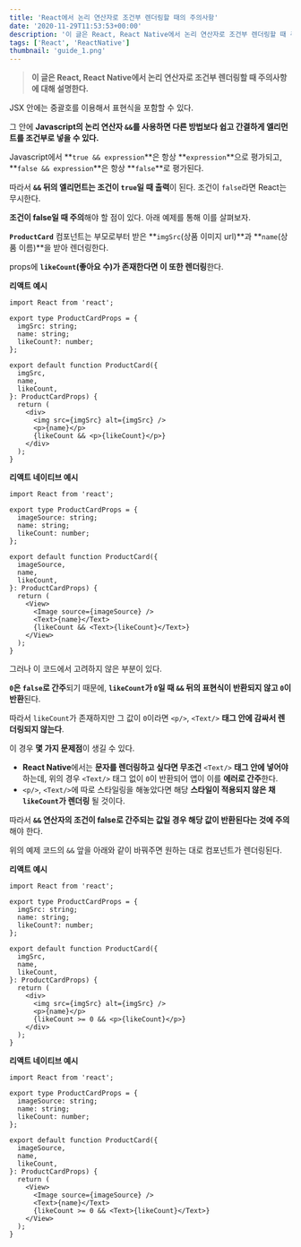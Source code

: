 ```yaml
---
title: 'React에서 논리 연산자로 조건부 렌더링할 때의 주의사항'
date: '2020-11-29T11:53:53+00:00'
description: '이 글은 React, React Native에서 논리 연산자로 조건부 렌더링할 때 주의사항에 대해 설명하는 글입니다.'
tags: ['React', 'ReactNative']
thumbnail: 'guide_1.png'
---
```


> **이 글은 React, React Native에서 논리 연산자로 조건부 렌더링할 때 주의사항에 대해 설명한다.**

JSX 안에는 중괄호를 이용해서 표현식을 포함할 수 있다.

그 안에 **Javascript의 논리 연산자 `&&`를 사용하면 다른 방법보다 쉽고 간결하게 엘리먼트를 조건부로 넣을 수 있다.**

Javascript에서 **`true && expression`**은 항상 **`expression`**으로 평가되고, **`false && expression`**은 항상 **`false`**로 평가된다.

따라서 **`&&` 뒤의 엘리먼트는 조건이 `true`일 때 출력**이 된다. 조건이 `false`라면 React는 무시한다.

**조건이 false일 때 주의**해야 할 점이 있다. 아래 예제를 통해 이를 살펴보자.

**`ProductCard`** 컴포넌트는 부모로부터 받은 **`imgSrc`(상품 이미지 url)**과 **`name`(상품 이름)**을 받아 렌더링한다.

props에 **`likeCount`(좋아요 수)가 존재한다면 이 또한 렌더링**한다.

**리액트 예시**

```tsx
import React from 'react';

export type ProductCardProps = {
  imgSrc: string;
  name: string;
  likeCount?: number;
};

export default function ProductCard({
  imgSrc,
  name,
  likeCount,
}: ProductCardProps) {
  return (
    <div>
      <img src={imgSrc} alt={imgSrc} />
      <p>{name}</p>
      {likeCount && <p>{likeCount}</p>}
    </div>
  );
}
```

**리액트 네이티브 예시**

```tsx
import React from 'react';

export type ProductCardProps = {
  imageSource: string;
  name: string;
  likeCount: number;
};

export default function ProductCard({
  imageSource,
  name,
  likeCount,
}: ProductCardProps) {
  return (
    <View>
      <Image source={imageSource} />
      <Text>{name}</Text>
      {likeCount && <Text>{likeCount}</Text>}
    </View>
  );
}
```

그러나 이 코드에서 고려하지 않은 부분이 있다.

**`0`은 `false`로 간주**되기 때문에, **`likeCount`가 `0`일 때 `&&` 뒤의 표현식이 반환되지 않고 `0`이 반환**된다.

따라서 `likeCount`가 존재하지만 그 값이 `0`이라면 `<p/>`, `<Text/>` **태그 안에 감싸서 렌더링되지 않는다**.

이 경우 **몇 가지 문제점**이 생길 수 있다.

- **React Native**에서는 **문자를 렌더링하고 싶다면 무조건** `<Text/>` **태그 안에 넣어야** 하는데, 위의 경우 `<Text/>` 태그 없이 `0`이 반환되어 앱이 이를 **에러로 간주**한다.
- `<p/>`, `<Text/>`에 따로 스타일링을 해놓았다면 해당 **스타일이 적용되지 않은 채 `likeCount`가 렌더링** 될 것이다.

따라서 **`&&` 연산자의 조건이 false로 간주되는 값일 경우 해당 값이 반환된다는 것에 주의**해야 한다.

위의 예제 코드의 `&&` 앞을 아래와 같이 바꿔주면 원하는 대로 컴포넌트가 렌더링된다.

**리액트 예시**

```tsx
import React from 'react';

export type ProductCardProps = {
  imgSrc: string;
  name: string;
  likeCount?: number;
};

export default function ProductCard({
  imgSrc,
  name,
  likeCount,
}: ProductCardProps) {
  return (
    <div>
      <img src={imgSrc} alt={imgSrc} />
      <p>{name}</p>
      {likeCount >= 0 && <p>{likeCount}</p>}
    </div>
  );
}
```

**리액트 네이티브 예시**

```tsx
import React from 'react';

export type ProductCardProps = {
  imageSource: string;
  name: string;
  likeCount: number;
};

export default function ProductCard({
  imageSource,
  name,
  likeCount,
}: ProductCardProps) {
  return (
    <View>
      <Image source={imageSource} />
      <Text>{name}</Text>
      {likeCount >= 0 && <Text>{likeCount}</Text>}
    </View>
  );
}
```
